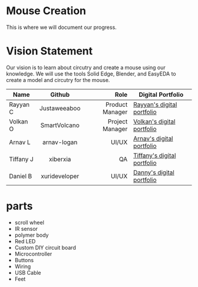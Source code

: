 # Mouse Creation
This is where we will document our progress.
# Vision Statement 
Our vision is to learn about circutry and create a mouse using our knowledge. We will use the tools Solid Edge, Blender, and EasyEDA to create a model and circutry for the mouse.

| Name          | Github        | Role  | Digital Portfolio |
| ------------- |:-------------:| -----:| --- |
| Rayyan C      | Justaweeaboo  | Product Manager | [Rayyan's digital portfolio](https://codermerlin.academy/users/rayyan-choudhry/Digital%20Portfolio/index.html "Rayyan's Homepage") |
| Volkan O      | SmartVolcano  | Project Manager | [Volkan's digital portfolio](https://codermerlin.academy/users/volkan-ozcomert/Digital%20Portfolio/index.html "Volkan's Homepage") |
| Arnav L       | arnav-logan   | UI/UX           | [Arnav's digital portfolio](https://codermerlin.academy/users/arnav-logan/Digital%20Portfolio/index.html "Arnav's Homepage") |
| Tiffany J     | xiberxia      | QA              | [Tiffany's digital portfolio](https://codermerlin.academy/users/tiffany-jiang/Digital%20Portfolio/index.html "Tiffany's Homepage") |
| Daniel B      | xurideveloper | UI/UX           | [Danny's digital portfolio](https://codermerlin.academy/users/daniel-brinn/Digital%20Portfolio/index.html "Danny's Homepage") |


# parts
- scroll wheel
- IR sensor
- polymer body
- Red LED
- Custom DIY circuit board
- Microcontroller
- Buttons
- Wiring
- USB Cable
- Feet
